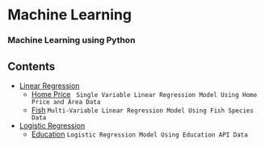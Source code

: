 # Machine Learning
### Machine Learning using Python

## Contents
* [Linear Regression](./linear-regression)
  * [Home Price](./linear-regression/home-price) ``` Single Variable Linear Regression Model Using Home Price and Area Data```
  * [Fish](./linear-regression/fish) ``` Multi-Variable Linear Regression Model Using Fish Species Data ```
* [Logistic Regression](./logistic-regression)
  * [Education](./logistic-regression/education) ``` Logistic Regression Model Using Education API Data ```
